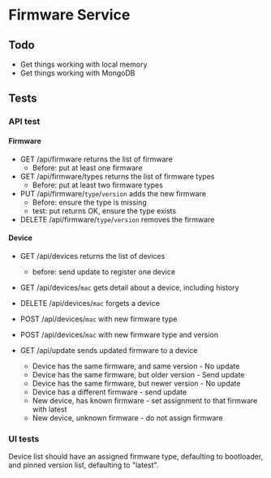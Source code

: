 # Firmware Service

## Todo

* Get things working with local memory
* Get things working with MongoDB

## Tests

### API test

#### Firmware

* GET /api/firmware returns the list of firmware
  * Before: put at least one firmware
* GET /api/firmware/types returns the list of firmware types
  * Before: put at least two firmware types
* PUT /api/firmware/`type`/`version` adds the new firmware
  * Before: ensure the type is missing
  * test: put returns OK, ensure the type exists
* DELETE /api/firmware/`type`/`version` removes the firmware

#### Device

* GET /api/devices returns the list of devices
  * before: send update to register one device
* GET /api/devices/`mac` gets detail about a device, including history
* DELETE /api/devices/`mac` forgets a device

* POST /api/devices/`mac` with new firmware type
* POST /api/devices/`mac` with new firmware type and version

* GET /api/update sends updated firmware to a device
  * Device has the same firmware, and same version - No update
  * Device has the same firmware, but older version - Send update
  * Device has the same firmware, but newer version - No update
  * Device has a different firmware - send update
  * New device, has known firmware - set assignment to that firmware with latest
  * New device, unknown firmware - do not assign firmware

### UI tests

Device list should have an assigned firmware type, defaulting to bootloader, and pinned version list, defaulting to "latest".